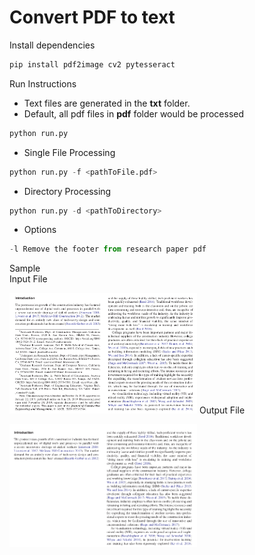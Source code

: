 # Convert PDF to text

Install dependencies
```python
pip install pdf2image cv2 pytesseract
```
  
Run Instructions <br>
* Text files are generated in the **txt** folder.
* Default, all pdf files in **pdf** folder would be processed <br>
```python
python run.py
```
* Single File Processing
```python
python run.py -f <pathToFile.pdf>
```
* Directory Processing <br>
```python
python run.py -d <pathToDirectory>
```
* Options
```python
-l Remove the footer from research paper pdf
```
Sample <br>
Input File <br>
<p float="left">
  <img src="https://github.com/Kartik33/pdf2text/blob/master/sample/Screenshot%20from%202020-08-15%2017-35-47.png" width="300" />
Output File
<p><img src=https://github.com/Kartik33/pdf2text/blob/master/sample/Screenshot%20from%202020-08-15%2017-36-07.png width="300" /> 
</p>
